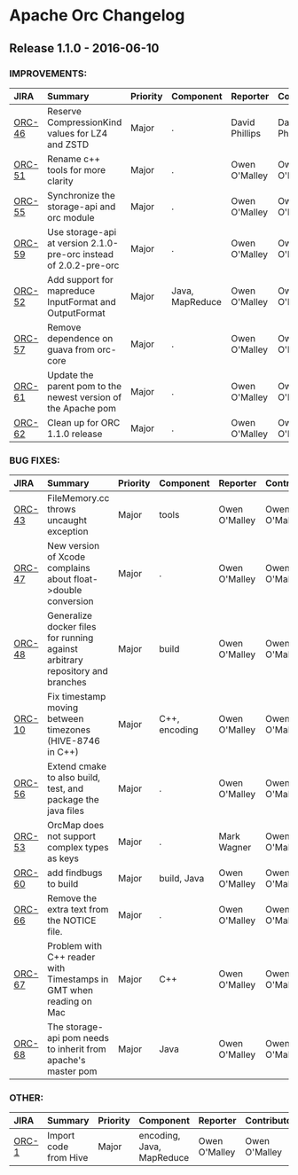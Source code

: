 
<!---
# Licensed to the Apache Software Foundation (ASF) under one
# or more contributor license agreements.  See the NOTICE file
# distributed with this work for additional information
# regarding copyright ownership.  The ASF licenses this file
# to you under the Apache License, Version 2.0 (the
# "License"); you may not use this file except in compliance
# with the License.  You may obtain a copy of the License at
#
#     http://www.apache.org/licenses/LICENSE-2.0
#
# Unless required by applicable law or agreed to in writing, software
# distributed under the License is distributed on an "AS IS" BASIS,
# WITHOUT WARRANTIES OR CONDITIONS OF ANY KIND, either express or implied.
# See the License for the specific language governing permissions and
# limitations under the License.
-->
# Apache Orc Changelog

## Release 1.1.0 - 2016-06-10



### IMPROVEMENTS:

| JIRA | Summary | Priority | Component | Reporter | Contributor |
|:---- |:---- | :--- |:---- |:---- |:---- |
| [ORC-46](https://issues.apache.org/jira/browse/ORC-46) | Reserve CompressionKind values for LZ4 and ZSTD |  Major | . | David Phillips | David Phillips |
| [ORC-51](https://issues.apache.org/jira/browse/ORC-51) | Rename c++ tools for more clarity |  Major | . | Owen O'Malley | Owen O'Malley |
| [ORC-55](https://issues.apache.org/jira/browse/ORC-55) | Synchronize the storage-api and orc module |  Major | . | Owen O'Malley | Owen O'Malley |
| [ORC-59](https://issues.apache.org/jira/browse/ORC-59) | Use storage-api at version 2.1.0-pre-orc instead of 2.0.2-pre-orc |  Major | . | Owen O'Malley | Owen O'Malley |
| [ORC-52](https://issues.apache.org/jira/browse/ORC-52) | Add support for mapreduce InputFormat and OutputFormat |  Major | Java, MapReduce | Owen O'Malley | Owen O'Malley |
| [ORC-57](https://issues.apache.org/jira/browse/ORC-57) | Remove dependence on guava from orc-core |  Major | . | Owen O'Malley | Owen O'Malley |
| [ORC-61](https://issues.apache.org/jira/browse/ORC-61) | Update the parent pom to the newest version of the Apache pom |  Major | . | Owen O'Malley | Owen O'Malley |
| [ORC-62](https://issues.apache.org/jira/browse/ORC-62) | Clean up for ORC 1.1.0 release |  Major | . | Owen O'Malley | Owen O'Malley |


### BUG FIXES:

| JIRA | Summary | Priority | Component | Reporter | Contributor |
|:---- |:---- | :--- |:---- |:---- |:---- |
| [ORC-43](https://issues.apache.org/jira/browse/ORC-43) | FileMemory.cc throws uncaught exception |  Major | tools | Owen O'Malley | Owen O'Malley |
| [ORC-47](https://issues.apache.org/jira/browse/ORC-47) | New version of Xcode complains about float-\>double conversion |  Major | . | Owen O'Malley | Owen O'Malley |
| [ORC-48](https://issues.apache.org/jira/browse/ORC-48) | Generalize docker files for running against arbitrary repository and branches |  Major | build | Owen O'Malley | Owen O'Malley |
| [ORC-10](https://issues.apache.org/jira/browse/ORC-10) | Fix timestamp moving between timezones (HIVE-8746 in C++) |  Major | C++, encoding | Owen O'Malley | Owen O'Malley |
| [ORC-56](https://issues.apache.org/jira/browse/ORC-56) | Extend cmake to also build, test, and package the java files |  Major | . | Owen O'Malley | Owen O'Malley |
| [ORC-53](https://issues.apache.org/jira/browse/ORC-53) | OrcMap does not support complex types as keys |  Major | . | Mark Wagner | Owen O'Malley |
| [ORC-60](https://issues.apache.org/jira/browse/ORC-60) | add findbugs to build |  Major | build, Java | Owen O'Malley | Owen O'Malley |
| [ORC-66](https://issues.apache.org/jira/browse/ORC-66) | Remove the extra text from the NOTICE file. |  Major | . | Owen O'Malley | Owen O'Malley |
| [ORC-67](https://issues.apache.org/jira/browse/ORC-67) | Problem with C++ reader with Timestamps in GMT when reading on Mac |  Major | C++ | Owen O'Malley | Owen O'Malley |
| [ORC-68](https://issues.apache.org/jira/browse/ORC-68) | The storage-api pom needs to inherit from apache's master pom |  Major | Java | Owen O'Malley | Owen O'Malley |


### OTHER:

| JIRA | Summary | Priority | Component | Reporter | Contributor |
|:---- |:---- | :--- |:---- |:---- |:---- |
| [ORC-1](https://issues.apache.org/jira/browse/ORC-1) | Import code from Hive |  Major | encoding, Java, MapReduce | Owen O'Malley | Owen O'Malley |


